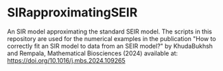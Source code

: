 # SIRapproximatingSEIR
An SIR model approximating the standard SEIR model. The scripts in this repository are used for the numerical examples in the publication "How to correctly fit an SIR model to data from an SEIR model?" by KhudaBukhsh and Rempala, Mathematical Biosciences (2024) available at: https://doi.org/10.1016/j.mbs.2024.109265
